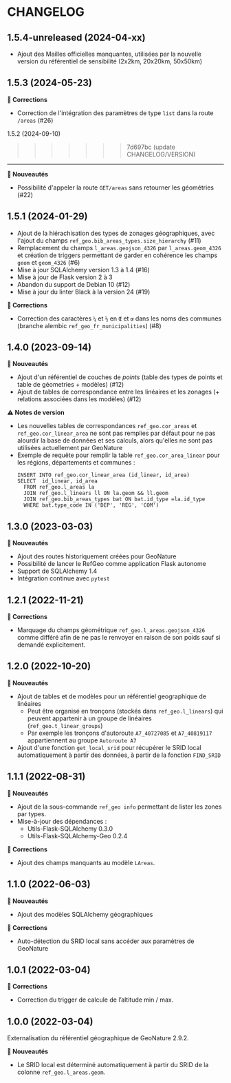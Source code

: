 CHANGELOG
=========

1.5.4-unreleased (2024-04-xx)
-----------------------------

- Ajout des Mailles officielles manquantes, utilisées par la nouvelle version du
référentiel de sensibilité (2x2km, 20x20km, 50x50km)


1.5.3 (2024-05-23)
------------------

**🐛 Corrections**

 - Correction de l'intégration des paramètres de type `list` dans la route `/areas` (#26)


1.5.2 (2024-09-10)
>>>>>>> 7d697bc (update CHANGELOG/VERSION)
------------------

**🚀 Nouveautés**

- Possibilité d'appeler la route `GET/areas` sans retourner les géométries (#22)

1.5.1 (2024-01-29)
------------------

- Ajout de la hiérachisation des types de zonages géographiques, avec l'ajout du champs `ref_geo.bib_areas_types.size_hierarchy` (#11)
- Remplacement du champs `l_areas.geojson_4326` par `l_areas.geom_4326` et création de triggers permettant de garder en cohérence les champs `geom` et `geom_4326` (#6)
- Mise à jour SQLAlchemy version 1.3 à 1.4 (#16)
- Mise à jour de Flask version 2 à 3
- Abandon du support de Debian 10 (#12)
- Mise à jour du linter Black à la version 24 (#19)

**🐛 Corrections**

- Correction des caractères `¼` et `½` en `Œ` et  `œ` dans les noms des communes (branche alembic `ref_geo_fr_municipalities`) (#8)


1.4.0 (2023-09-14)
------------------

**🚀 Nouveautés**

- Ajout d'un référentiel de couches de *points* (table des types de points et table de géometries + modèles) (#12)
- Ajout de tables de correspondance entre les linéaires et les zonages (+ relations associées dans les modèles) (#12)

**⚠️ Notes de version**
 
- Les nouvelles tables de correspondances `ref_geo.cor_areas` et `ref_geo.cor_linear_area` ne sont pas remplies par défaut pour ne pas alourdir la base de données et ses calculs, alors qu'elles ne sont pas utilisées actuellement par GeoNature
- Exemple de requête pour remplir la table `ref_geo.cor_area_linear` pour les régions, départements et communes :
  ```
  INSERT INTO ref_geo.cor_linear_area (id_linear, id_area)
  SELECT  id_linear, id_area
    FROM ref_geo.l_areas la
    JOIN ref_geo.l_linears ll ON la.geom && ll.geom
    JOIN ref_geo.bib_areas_types bat ON bat.id_type =la.id_type
    WHERE bat.type_code IN ('DEP', 'REG', 'COM')
  ```

1.3.0 (2023-03-03)
------------------

**🚀 Nouveautés**

- Ajout des routes historiquement créées pour GeoNature
- Possibilité de lancer le RefGeo comme application Flask autonome
- Support de SQLAlchemy 1.4
- Intégration continue avec ``pytest``


1.2.1 (2022-11-21)
------------------

**🐛 Corrections**

* Marquage du champs géométrique ``ref_geo.l_areas.geojson_4326`` comme différé afin de ne pas le renvoyer en raison de son poids sauf si demandé explicitement.


1.2.0 (2022-10-20)
------------------

**🚀 Nouveautés**

* Ajout de tables et de modèles pour un référentiel geographique de linéaires
    * Peut être organisé en tronçons (stockés dans ``ref_geo.l_linears``) qui peuvent appartenir à un groupe de linéaires (``ref_geo.t_linear_groups``)
    * Par exemple les tronçons d'autoroute ``A7_40727085`` et ``A7_40819117`` appartiennent au groupe ``Autoroute A7``
* Ajout d'une fonction ``get_local_srid`` pour récupérer le SRID local automatiquement à partir des données, à partir de la fonction ``FIND_SRID``


1.1.1 (2022-08-31)
------------------

**🚀 Nouveautés**

* Ajout de la sous-commande ``ref_geo info`` permettant de lister les zones par types.
* Mise-à-jour des dépendances :
    * Utils-Flask-SQLAlchemy 0.3.0
    * Utils-Flask-SQLAlchemy-Geo 0.2.4

**🐛 Corrections**

* Ajout des champs manquants au modèle ``LAreas``.


1.1.0 (2022-06-03)
------------------

**🚀 Nouveautés**

* Ajout des modèles SQLAlchemy géographiques

**🐛 Corrections**

* Auto-détection du SRID local sans accéder aux paramètres de GeoNature


1.0.1 (2022-03-04)
------------------

**🐛 Corrections**

* Correction du trigger de calcule de l’altitude min / max.


1.0.0 (2022-03-04)
------------------

Externalisation du référentiel géographique de GeoNature 2.9.2.

**🚀 Nouveautés**

* Le SRID local est déterminé automatiquement à partir du SRID de la colonne ``ref_geo.l_areas.geom``.
